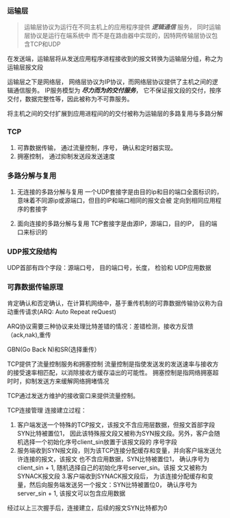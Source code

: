 ### 运输层

> 运输层协议为运行在不同主机上的应用程序提供 ***逻辑通信*** 服务， 同时运输层协议是运行在端系统中
> 而不是在路由器中实现的，因特网传输层协议包含TCP和UDP

在发送端，运输层将从发送应用程序进程接收到的报文转换为运输层分组，称之为运输层报文段

运输层之下是网络层， 网络层协议为IP协议，而网络层协议提供了主机之间的逻辑通信服务。
IP服务模型为 ***尽力而为的交付服务***， 它不保证报文段的交付，按序交付，数据完整性等，因此被称为不可靠服务。

将主机之间的交付扩展到应用进程间的的交付被称为运输层的多路复用与多路分解


### TCP

1. 可靠数据传输， 通过流量控制，序号， 确认和定时器实现。
2. 拥塞控制， 通过抑制发送段发送速度

### 多路分解与复用
1. 无连接的多路分解与复用
一个UDP套接字是由目的ip和目的端口全面标识的，意味着不同源ip或源端口，但目的IP和端口相同的报文会被
定向到相同应用程序的套接字

2. 面向连接的多路分解与复用
TCP套接字是由源IP，源端口，目的IP， 目的端口来标识的


### UDP报文段结构
UDP首部有四个字段：源端口号， 目的端口号，长度， 检验和
UDP应用数据


### 可靠数据传输原理
肯定确认和否定确认，在计算机网络中，基于重传机制的可靠数据传输协议称为自动重传请求(ARQ: Auto Repeat reQuest)

ARQ协议需要三种协议来处理比特差错的情况：差错检测，接收方反馈（ack,nak),重传


GBN(Go Back N)和SR(选择重传）


TCP提供了流量控制服务和拥塞控制
流量控制是指使发送发的发送速率与接收方的接受速率相匹配，以消除接收方缓存溢出的可能性。
拥塞控制是指网络拥塞超时时，抑制发送方来缓解网络拥堵情况


TCP通过发送方维护的接收窗口来提供流量控制。

TCP连接管理
连接建立过程：
1. 客户端发送一个特殊的TCP报文，该报文不含应用层数据，但报文首部字段SYN比特被置位1，
因此该特殊报文段又被称为SYN报文段。另外，客户会随机选择一个初始化序号client_sin放置于该报文段的
序号字段
2. 服务端收到SYN报文段，则为该TCP连接分配缓存和变量，并向客户端发送允许连接的报文，该报文
也不含应用数据，SYN比特被置位1， 确认序号为client_sin + 1, 随机选择自己的初始化序号server_sin。该报
文又被称为SYNACK报文段
3.客户端收到SYNACK报文段后， 为该连接分配缓存和变量，然后向服务端发送另一个报文：SYN比特被置位0，
确认序号为server_sin + 1, 该报文可以包含应用数据

经过以上三次握手后，连接建立，后续的报文SYN比特都为0


